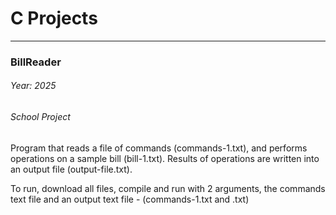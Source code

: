 # C Projects  

-----------------------

### BillReader
###### Year: 2025
###### School Project

Program that reads a file of commands (commands-1.txt), and performs operations on a sample bill (bill-1.txt). Results of operations are written into an output file (output-file.txt).  

To run, download all files, compile and run with 2 arguments, the commands text file and an output text file - (commands-1.txt and <output file name>.txt)  
